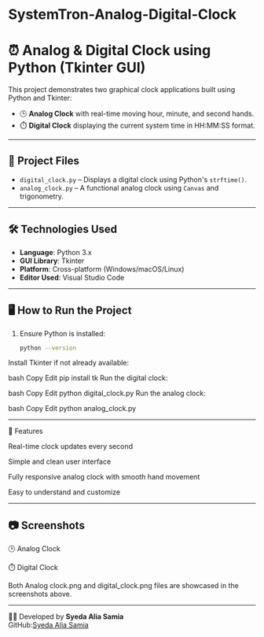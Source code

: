 # SystemTron-Analog-Digital-Clock

# ⏰ Analog & Digital Clock using Python (Tkinter GUI)

This project demonstrates two graphical clock applications built using Python and Tkinter:

- 🕒 **Analog Clock** with real-time moving hour, minute, and second hands.
- ⏱️ **Digital Clock** displaying the current system time in HH:MM:SS format.

---

## 📁 Project Files

- `digital_clock.py` – Displays a digital clock using Python's `strftime()`.
- `analog_clock.py` – A functional analog clock using `Canvas` and trigonometry.

---

## 🛠️ Technologies Used

- **Language**: Python 3.x  
- **GUI Library**: Tkinter  
- **Platform**: Cross-platform (Windows/macOS/Linux)  
- **Editor Used**: Visual Studio Code

---


## 🖥️ How to Run the Project

1. Ensure Python is installed:
   ```bash
   python --version
Install Tkinter if not already available:

bash
Copy
Edit
pip install tk
Run the digital clock:

bash
Copy
Edit
python digital_clock.py
Run the analog clock:

bash
Copy
Edit
python analog_clock.py


---


📌 Features

Real-time clock updates every second

Simple and clean user interface

Fully responsive analog clock with smooth hand movement

Easy to understand and customize

---

## 📷 Screenshots


🕒 Analog Clock

⏱️ Digital Clock

Both Analog clock.png and digital_clock.png files are showcased in the screenshots above.



---
👨‍💻 Developed by
**Syeda Alia Samia**  
GitHub:[Syeda Alia Samia](https://github.com/your-github-username)
